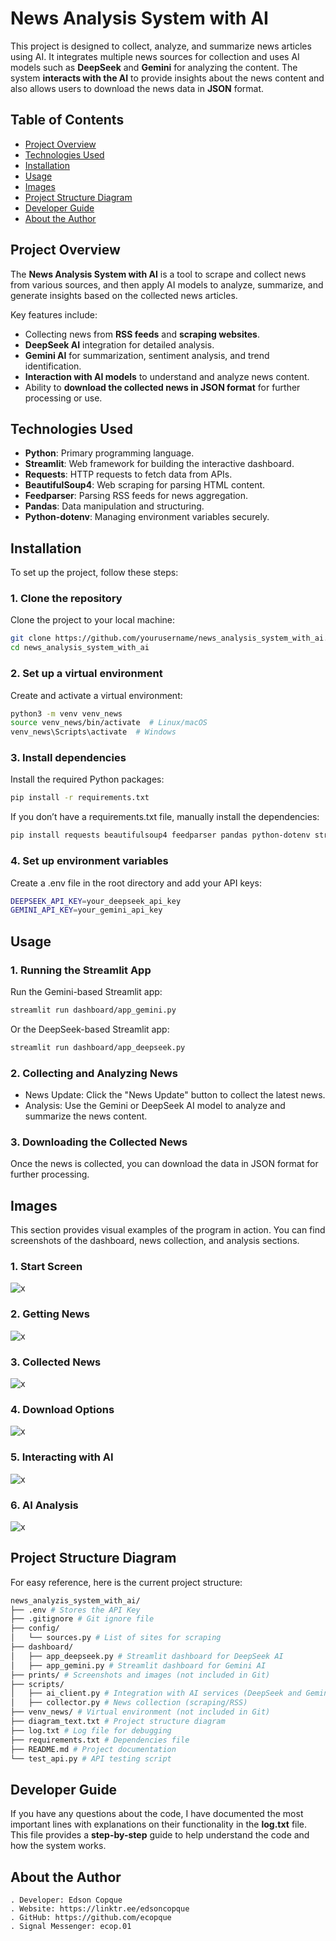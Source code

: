 # News Analysis System with AI

This project is designed to collect, analyze, and summarize news articles using AI. It integrates multiple news sources for collection and uses AI models such as **DeepSeek** and **Gemini** for analyzing the content. The system **interacts with the AI** to provide insights about the news content and also allows users to download the news data in **JSON** format.

## Table of Contents

- [Project Overview](#project-overview)
- [Technologies Used](#technologies-used)
- [Installation](#installation)
- [Usage](#usage)
- [Images](#images)
- [Project Structure Diagram](#project-structure-diagram)
- [Developer Guide](#developer-guide)
- [About the Author](#about-the-author)

## Project Overview

The **News Analysis System with AI** is a tool to scrape and collect news from various sources, and then apply AI models to analyze, summarize, and generate insights based on the collected news articles.

Key features include:
- Collecting news from **RSS feeds** and **scraping websites**.
- **DeepSeek AI** integration for detailed analysis.
- **Gemini AI** for summarization, sentiment analysis, and trend identification.
- **Interaction with AI models** to understand and analyze news content.
- Ability to **download the collected news in JSON format** for further processing or use.

## Technologies Used

- **Python**: Primary programming language.  
- **Streamlit**: Web framework for building the interactive dashboard.  
- **Requests**: HTTP requests to fetch data from APIs.  
- **BeautifulSoup4**: Web scraping for parsing HTML content.  
- **Feedparser**: Parsing RSS feeds for news aggregation.  
- **Pandas**: Data manipulation and structuring.  
- **Python-dotenv**: Managing environment variables securely.  

## Installation

To set up the project, follow these steps:

### 1. Clone the repository
Clone the project to your local machine:

```bash
git clone https://github.com/yourusername/news_analysis_system_with_ai.git
cd news_analysis_system_with_ai
```

### 2. Set up a virtual environment
Create and activate a virtual environment:

```bash
python3 -m venv venv_news
source venv_news/bin/activate  # Linux/macOS
venv_news\Scripts\activate  # Windows
```

### 3. Install dependencies
Install the required Python packages:
```bash
pip install -r requirements.txt
```
If you don’t have a requirements.txt file, manually install the dependencies:
```bash
pip install requests beautifulsoup4 feedparser pandas python-dotenv streamlit
```

### 4. Set up environment variables
Create a .env file in the root directory and add your API keys:
```bash
DEEPSEEK_API_KEY=your_deepseek_api_key
GEMINI_API_KEY=your_gemini_api_key
```

## Usage

### 1. Running the Streamlit App
Run the Gemini-based Streamlit app:
```bash
streamlit run dashboard/app_gemini.py
```
Or the DeepSeek-based Streamlit app:
```bash
streamlit run dashboard/app_deepseek.py
```

### 2. Collecting and Analyzing News
- News Update: Click the "News Update" button to collect the latest news.
- Analysis: Use the Gemini or DeepSeek AI model to analyze and summarize the news content.

### 3. Downloading the Collected News
Once the news is collected, you can download the data in JSON format for further processing.

## Images
This section provides visual examples of the program in action. You can find screenshots of the dashboard, news collection, and analysis sections.

### 1. Start Screen
![x](https://github.com/ecopque/news_analysis_system_with_ai/blob/main/prints/Screenshot%20from%202025-04-02%2015-13-02.png)

### 2. Getting News
![x](https://github.com/ecopque/news_analysis_system_with_ai/blob/main/prints/Screenshot%20from%202025-04-02%2015-13-19.png)

### 3. Collected News
![x](https://github.com/ecopque/news_analysis_system_with_ai/blob/main/prints/Screenshot%20from%202025-04-02%2015-14-08.png)

### 4. Download Options
![x](https://github.com/ecopque/news_analysis_system_with_ai/blob/main/prints/Screenshot%20from%202025-04-02%2015-14-32.png)

### 5. Interacting with AI
![x](https://github.com/ecopque/news_analysis_system_with_ai/blob/main/prints/Screenshot%20from%202025-04-02%2015-17-25.png)

### 6. AI Analysis
![x](https://github.com/ecopque/news_analysis_system_with_ai/blob/main/prints/Screenshot%20from%202025-04-02%2015-18-12.png)

## Project Structure Diagram
For easy reference, here is the current project structure:
```bash
news_analyzis_system_with_ai/
├── .env # Stores the API Key
├── .gitignore # Git ignore file
├── config/
│   └── sources.py # List of sites for scraping
├── dashboard/
│   ├── app_deepseek.py # Streamlit dashboard for DeepSeek AI
│   ├── app_gemini.py # Streamlit dashboard for Gemini AI
├── prints/ # Screenshots and images (not included in Git)
├── scripts/
│   ├── ai_client.py # Integration with AI services (DeepSeek and Gemini)
│   ├── collector.py # News collection (scraping/RSS)
├── venv_news/ # Virtual environment (not included in Git)
├── diagram_text.txt # Project structure diagram
├── log.txt # Log file for debugging
├── requirements.txt # Dependencies file
├── README.md # Project documentation
└── test_api.py # API testing script
```

## Developer Guide

If you have any questions about the code, I have documented the most important lines with explanations on their functionality in the **log.txt** file. This file provides a **step-by-step** guide to help understand the code and how the system works.

## About the Author

    . Developer: Edson Copque
    . Website: https://linktr.ee/edsoncopque
    . GitHub: https://github.com/ecopque
    . Signal Messenger: ecop.01